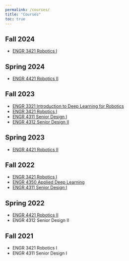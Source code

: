 ```yaml
---
permalink: /courses/
title: "Courses"
toc: true
---
```

## Fall 2024
- [ENGR 3421 Robotics I](/robotics1-2024)

## Spring 2024
- [ENGR 4421 Robotics II](/robotics_2-2024)

## Fall 2023
- [ENGR 3321 Introduction to Deep Learning for Robotics](/deep_learning-2023)
- [ENGR 3421 Robotics I](/robotics_1-2023)
- [ENGR 4311 Senior Design I](/senior_design_1-2023Fall)
- [ENGR 4312 Senior Design II](/senior_design_2-2023Fall)

## Spring 2023
- [ENGR 4421 Robotics II](/robotics_2-2023)

## Fall 2022
- [ENGR 3421 Robotics I](/robotics_1-2022)
- [ENGR 4350 Applied Deep Learning](/applied_deep_learning-2022)
- [ENGR 4311 Senior Design I](/senior_design_1-2022)

## Spring 2022
- [ENGR 4421 Robotics II](/robotics2-2022)
- ENGR 4312 Senior Design II

## Fall 2021
- ENGR 3421 Robotics I
- ENGR 4311 Senior Design I

